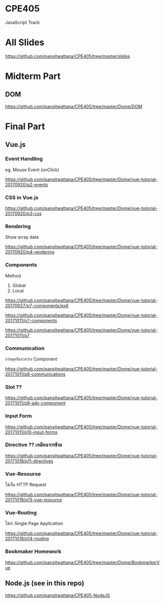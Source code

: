 # CPE405
JavaScript Track

# All Slides

https://github.com/pansitwattana/CPE405/tree/master/slides

# Midterm Part

## DOM

https://github.com/pansitwattana/CPE405/tree/master/Dome/DOM

# Final Part

## Vue.js

### Event Handling
eg. Mouse Event (onClick)

https://github.com/pansitwattana/CPE405/tree/master/Dome/vue-tutorial-20170920/p2-events

### CSS in Vue.js

https://github.com/pansitwattana/CPE405/tree/master/Dome/vue-tutorial-20170920/p3-css

### Rendering
Show array data

https://github.com/pansitwattana/CPE405/tree/master/Dome/vue-tutorial-20170920/p4-rendering

### Components

Method
1. Global
2. Local

https://github.com/pansitwattana/CPE405/tree/master/Dome/vue-tutorial-20170927/p7-components/ex6

https://github.com/pansitwattana/CPE405/tree/master/Dome/vue-tutorial-20171011/p7-components

https://github.com/pansitwattana/CPE405/tree/master/Dome/vue-tutorial-20171011/p7

### Communication

การคุยกันระหว่าง Component

https://github.com/pansitwattana/CPE405/tree/master/Dome/vue-tutorial-20171011/p8-communications

### Slot ??

https://github.com/pansitwattana/CPE405/tree/master/Dome/vue-tutorial-20171011/p9-adv-compoment

### Input Form

https://github.com/pansitwattana/CPE405/tree/master/Dome/vue-tutorial-20171011/p10-input-forms

### Directive ?? เหมือนจารข้าม

https://github.com/pansitwattana/CPE405/tree/master/Dome/vue-tutorial-20171018/p11-directives

### Vue-Resourse
ใช้เป็น HTTP Request

https://github.com/pansitwattana/CPE405/tree/master/Dome/vue-tutorial-20171018/p13-vue-resource

### Vue-Routing
ใช้ทำ Single Page Application

https://github.com/pansitwattana/CPE405/tree/master/Dome/vue-tutorial-20171018/p14-routing

### Bookmaker Homework

https://github.com/pansitwattana/CPE405/tree/master/Dome/BookmarkerVue

## Node.js (see in this repo)
https://github.com/pansitwattana/CPE405-NodeJS

